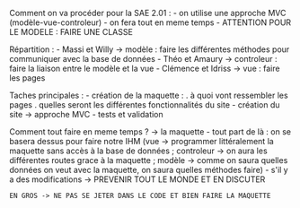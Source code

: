 Comment on va procéder pour la SAE 2.01 : 
    - on utilise une approche MVC (modèle-vue-controleur)
    - on fera tout en meme temps
    - ATTENTION POUR LE MODELE : FAIRE UNE CLASSE

Répartition : 
    - Massi et Willy -> modèle : faire les différentes méthodes pour communiquer avec la base de données
    - Théo et Amaury -> controleur : faire la liaison entre le modèle et la vue
    - Clémence et Idriss -> vue : faire les pages

Taches principales : 
    - création de la maquette :
        . à quoi vont ressembler les pages
        . quelles seront les différentes fonctionnalités du site
    - création du site -> approche MVC
    - tests et validation

Comment tout faire en meme temps ? -> la maquette
    - tout part de là : on se basera dessus pour faire notre IHM
    (vue -> programmer littéralement la maquette sans accès à la base de données ; controleur -> on aura les différentes routes grace à la maquette ; modèle -> comme on saura quelles données on veut avec la maquette, on saura quelles méthodes faire)
    - s'il y a des modifications -> PREVENIR TOUT LE MONDE ET EN DISCUTER

    EN GROS -> NE PAS SE JETER DANS LE CODE ET BIEN FAIRE LA MAQUETTE